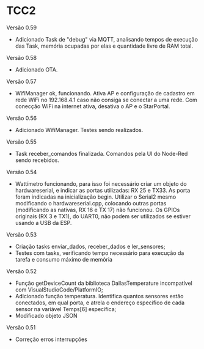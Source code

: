 # TCC2

Versão 0.59

- Adicionado Task de "debug" via MQTT, analisando tempos de execução das Task, memória ocupadas por elas e quantidade livre de RAM total.

Versão 0.58

- Adicionado OTA.

Versão 0.57

- WifiManager ok, funcionando. Ativa AP e configuração de cadastro em rede WiFi no 192.168.4.1 caso não consiga se conectar a uma rede. Com conecção WiFi na internet ativa, desativa o AP e o StarPortal.

Versão 0.56

- Adicionado WifiManager. Testes sendo realizados.

Versão 0.55

- Task receber_comandos finalizada. Comandos pela UI do Node-Red sendo recebidos.

Versão 0.54

- Wattímetro funcionando, para isso foi necessário criar um objeto do hardwareserial, e indicar as portas utilizadas: RX 25 e TX33. As porta foram indicadas na inicialização begin. Utilizar o Serial2 mesmo modificando o hardwareserial.cpp, colocando outras portas (modificando as nativas, RX 16 e TX 17) não funcionou. Os GPIOs originais (RX 3 e TX1), do UART0, não podem ser utilizados se estiver usando a USB da ESP.

Versão 0.53

- Criação tasks enviar_dados, receber_dados e ler_sensores;
- Testes com tasks, verificando tempo necessário para execução da tarefa e consumo máximo de memória

Versão 0.52

- Função getDeviceCount da biblioteca DallasTemperature incompatível com VisualStudioCode/PlatformIO;
- Adicionado função temperatura. Identifica quantos sensores estão conectados, em qual porta, e atrela o endereço específico de cada sensor na variável Temps[6] específica;
- Modificado objeto JSON

Versão 0.51

- Correção erros interrupções
